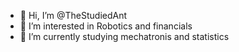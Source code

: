 - 👋 Hi, I’m @TheStudiedAnt
- 👀 I’m interested in Robotics and financials
- 🌱 I’m currently studying mechatronis and statistics 

<!---
TheStudiedAnt/TheStudiedAnt is a ✨ special ✨ repository because its `README.md` (this file) appears on your GitHub profile.
You can click the Preview link to take a look at your changes.
--->
